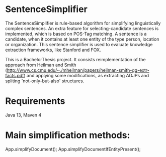 # SentenceSimplifier
The SentenceSimplifier is rule-based algorithm for simplifying linguistically complex sentences. An extra feature for selecting-candidate sentences is implemented, which is based on POS-Tag matching. A sentence is a candidate, when it contains at least one entity of the type person, location or organization.
This sentence simplifier is used to evaluate knowledge extraction frameworks, like Stanford and FOX.

This is a BachelorThesis project. It consists  reimplementation of the approach from Heilman and Smith (http://www.cs.cmu.edu/~./mheilman/papers/heilman-smith-qg-extr-facts.pdf) and applying some modifications, as extracting ADJPs and spliting 'not-only-but-also' structures.

# Requirements
Java 13, Maven 4

# Main simplification methods:
App.simplifyDocument();
App.simplifyDocumentIfEntityPresent();
